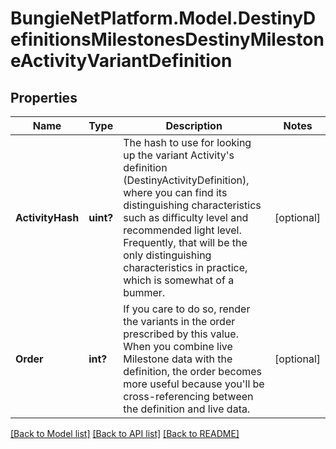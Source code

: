 # BungieNetPlatform.Model.DestinyDefinitionsMilestonesDestinyMilestoneActivityVariantDefinition
## Properties

Name | Type | Description | Notes
------------ | ------------- | ------------- | -------------
**ActivityHash** | **uint?** | The hash to use for looking up the variant Activity&#39;s definition (DestinyActivityDefinition), where you can find its distinguishing characteristics such as difficulty level and recommended light level.   Frequently, that will be the only distinguishing characteristics in practice, which is somewhat of a bummer. | [optional] 
**Order** | **int?** | If you care to do so, render the variants in the order prescribed by this value.  When you combine live Milestone data with the definition, the order becomes more useful because you&#39;ll be cross-referencing between the definition and live data. | [optional] 

[[Back to Model list]](../README.md#documentation-for-models) [[Back to API list]](../README.md#documentation-for-api-endpoints) [[Back to README]](../README.md)

